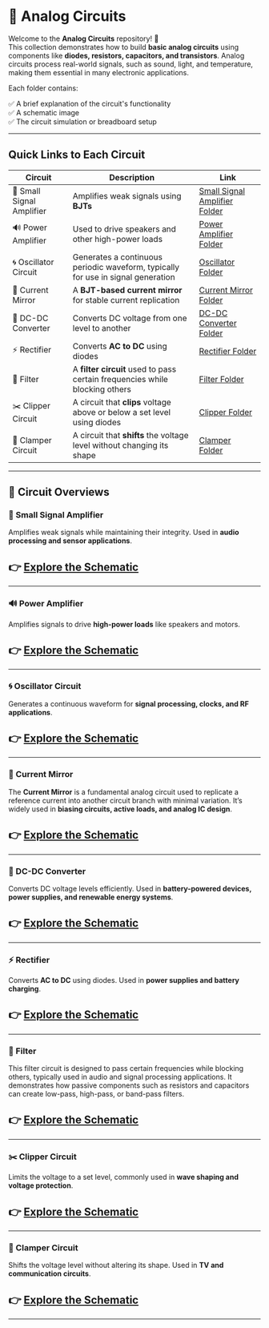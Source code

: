  # 🔌 Analog Circuits

Welcome to the **Analog Circuits** repository! 🎉  
This collection demonstrates how to build **basic analog circuits** using components like **diodes, resistors, capacitors, and transistors**. Analog circuits process real-world signals, such as sound, light, and temperature, making them essential in many electronic applications.

Each folder contains:

✅ A brief explanation of the circuit's functionality  
✅ A schematic image  
✅ The circuit simulation or breadboard setup  

---

## Quick Links to Each Circuit

| Circuit | Description | Link |
|--|--|--|
| 📢 Small Signal Amplifier | Amplifies weak signals using **BJTs** | [Small Signal Amplifier Folder](./Small_Signal_Amplifier) |
| 🔊 Power Amplifier | Used to drive speakers and other high-power loads | [Power Amplifier Folder](./Power_Amplifier) |
| 🌀 Oscillator Circuit | Generates a continuous periodic waveform, typically for use in signal generation | [Oscillator Folder](./Oscillator) |
| 🔄 Current Mirror | A **BJT-based current mirror** for stable current replication | [Current Mirror Folder](./Current_mirror) |
| 🔄 DC-DC Converter | Converts DC voltage from one level to another | [DC-DC Converter Folder](./DCDC_Converter) |
| ⚡ Rectifier | Converts **AC to DC** using diodes | [Rectifier Folder](./Rectifier) |
| 🔎 Filter | A **filter circuit** used to pass certain frequencies while blocking others | [Filter Folder](./Filters) |
| ✂️ Clipper Circuit | A circuit that **clips** voltage above or below a set level using diodes | [Clipper Folder](./Clipper_Circuit) |
| 🔼 Clamper Circuit | A circuit that **shifts** the voltage level without changing its shape | [Clamper Folder](./Clamper_Circuits) |


---

## 📐 Circuit Overviews

### 📢 Small Signal Amplifier
Amplifies weak signals while maintaining their integrity. Used in **audio processing and sensor applications**.

👉 [Explore the Schematic](./Small_Signal_Amplifier)
--
---

### 🔊 Power Amplifier
Amplifies signals to drive **high-power loads** like speakers and motors.

👉 [Explore the Schematic](./Power_Amplifier)
---

---
### 🌀 Oscillator Circuit
Generates a continuous waveform for **signal processing, clocks, and RF applications**.

👉 [Explore the Schematic](./Oscillator)
-
---

### 🔄 Current Mirror  
The **Current Mirror** is a fundamental analog circuit used to replicate a reference current into another circuit branch with minimal variation. It’s widely used in **biasing circuits, active loads, and analog IC design**.

👉 [Explore the Schematic](./Current_mirror)
-
---


### 🔄 DC-DC Converter
Converts DC voltage levels efficiently. Used in **battery-powered devices, power supplies, and renewable energy systems**.

👉 [Explore the Schematic](./DCDC_Converter)
--
---
### ⚡ Rectifier
Converts **AC to DC** using diodes. Used in **power supplies and battery charging**.

👉 [Explore the Schematic](./Rectifier)
--
---


### 🔎 Filter 
This filter circuit is designed to pass certain frequencies while blocking others, typically used in audio and signal processing applications. It demonstrates how passive components such as resistors and capacitors can create low-pass, high-pass, or band-pass filters.

👉 [Explore the Schematic](./Filters)
-
---


### ✂️ Clipper Circuit
Limits the voltage to a set level, commonly used in **wave shaping and voltage protection**.

👉 [Explore the Schematic](./Clipper_Circuit)
-
---

### 🔼 Clamper Circuit
Shifts the voltage level without altering its shape. Used in **TV and communication circuits**.

👉 [Explore the Schematic](./Clamper_Circuits)
-
---




